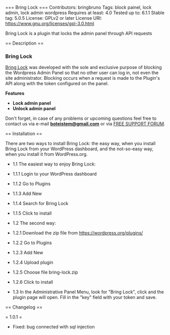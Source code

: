=== Bring Lock ===
Contributors: bringbruno
Tags:  block painel, lock admin, lock admin wordpress
Requires at least: 4.0
Tested up to: 6.1.1
Stable tag: 5.0.5
License: GPLv2 or later
License URI: https://www.gnu.org/licenses/gpl-3.0.html

Bring Lock is a plugin that locks the admin panel through API requests

== Description ==


### Bring Lock


[Bring Lock](https://br.wordpress.org/plugins/bring-lock) was developed with the sole and exclusive purpose of blocking the Wordpress Admin Panel so that no other user can log in, not even the site administrator. Blocking occurs when a request is made to the Plugin's API along with the token configured on the panel.

**Features**

* **Lock admin panel**
* **Unlock admin panel**

Don't forget, in case of any problems or upcoming questions feel free to contact us via e-mail **boteistem@gmail.com** or via [FREE SUPPORT FORUM](https://wordpress.org/support/plugin/bring-lock).


== Installation ==

There are two ways to install Bring Lock: the easy way, when you install Bring Lock from your WordPress dashboard, and the not-so-easy way, when you install it from WordPress.org.

* 1.1 The easiest way to enjoy Bring Lock:
* 1.1.1	Login to your WordPress dashboard
* 1.1.2	Go to Plugins
* 1.1.3	Add New
* 1.1.4	Search for Bring Lock
* 1.1.5	Click to install
* 1.2 The second way:
* 1.2.1 Download the zip file from https://wordpress.org/plugins/
* 1.2.2 Go to Plugins
* 1.2.3 Add New
* 1.2.4 Upload plugin
* 1.2.5 Choose file bring-lock.zip
* 1.2.6	Click to install

* 1.3 In the Administrative Panel Menu, look for "Bring Lock", click and the plugin page will open. Fill in the "key" field with your token and save.

== Changelog ==

= 1.0.1 = 
* Fixed: bug connected with sql injection
